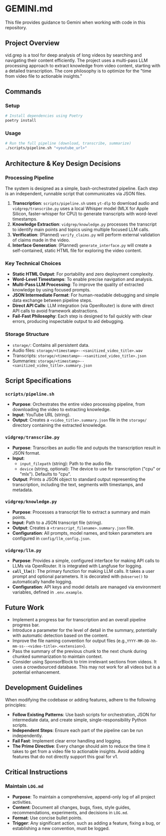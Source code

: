 # GEMINI.md

This file provides guidance to Gemini when working with code in this repository.

## Project Overview

vid.grep is a tool for deep analysis of long videos by searching and navigating their content efficiently. The project uses a multi-pass LLM processing approach to extract knowledge from video content, starting with a detailed transcription. The core philosophy is to optimize for the "time from video file to actionable insights."

## Commands

### Setup
```bash
# Install dependencies using Poetry
poetry install
```

### Usage
```bash
# Run the full pipeline (download, transcribe, summarize)
./scripts/pipeline.sh "<youtube_url>"
```

## Architecture & Key Design Decisions

### Processing Pipeline
The system is designed as a simple, bash-orchestrated pipeline. Each step is an independent, runnable script that communicates via JSON files.

1.  **Transcription**: `scripts/pipeline.sh` uses `yt-dlp` to download audio and `vidgrep/transcribe.py` uses a local Whisper model (MLX for Apple Silicon, faster-whisper for CPU) to generate transcripts with word-level timestamps.
2.  **Knowledge Extraction**: `vidgrep/knowledge.py` processes the transcript to identify main points and topics using multiple focused LLM calls.
3.  **Verification**: (Planned) `verify_claims.py` will perform external validation of claims made in the video.
4.  **Interface Generation**: (Planned) `generate_interface.py` will create a self-contained, static HTML file for exploring the video content.

### Key Technical Choices
- **Static HTML Output**: For portability and zero deployment complexity.
- **Word-Level Timestamps**: To enable precise navigation and analysis.
- **Multi-Pass LLM Processing**: To improve the quality of extracted knowledge by using focused prompts.
- **JSON Intermediate Format**: For human-readable debugging and simple data exchange between pipeline steps.
- **Direct API Calls**: LLM integration (via OpenRouter) is done with direct API calls to avoid framework abstractions.
- **Fail-Fast Philosophy**: Each step is designed to fail quickly with clear errors, producing inspectable output to aid debugging.

### Storage Structure
- `storage/`: Contains all persistent data.
- Audio files: `storage/<timestamp>--<sanitized_video_title>.wav`
- Transcripts: `storage/<timestamp>--<sanitized_video_title>.json`
- Summaries: `storage/<timestamp>--<sanitized_video_title>.summary.json`

## Script Specifications

### `scripts/pipeline.sh`
- **Purpose**: Orchestrates the entire video processing pipeline, from downloading the video to extracting knowledge.
- **Input**: YouTube URL (string).
- **Output**: Creates a `<video_title>.summary.json` file in the `storage/` directory containing the extracted knowledge.

### `vidgrep/transcribe.py`
- **Purpose**: Transcribes an audio file and outputs the transcription result in JSON format.
- **Input**:
  - `input_filepath` (string): Path to the audio file.
  - `device` (string, optional): The device to use for transcription ("cpu" or "mlx"). Defaults to "cpu".
- **Output**: Prints a JSON object to standard output representing the transcription, including the text, segments with timestamps, and metadata.

### `vidgrep/knowledge.py`
- **Purpose**: Processes a transcript file to extract a summary and main points.
- **Input**: Path to a JSON transcript file (string).
- **Output**: Creates a `<transcript_filename>.summary.json` file.
- **Configuration**: All prompts, model names, and token parameters are configured in `config/llm_config.json`.

### `vidgrep/llm.py`
- **Purpose**: Provides a simple, configured interface for making API calls to LLMs via OpenRouter. It is integrated with Langfuse for logging.
- **`call_llm()`**: The primary function for making LLM calls. It takes a user prompt and optional parameters. It is decorated with `@observe()` to automatically handle logging.
- **Configuration**: API keys and model details are managed via environment variables, defined in `.env.example`.

## Future Work
- Implement a progress bar for transcription and an overall pipeline progress bar.
- Introduce a parameter for the level of detail in the summary, potentially with automatic detection based on the content.
- Improve the file naming convention for output files (e.g.,`YYYY-MM-DD-hh-mm-ss--<video-title>.<extension>`).
- Pass the summary of the previous chunk to the next chunk during chunked summarization to maintain context.
- Consider using SponsorBlock to trim irrelevant sections from videos. It uses a crowdsourced database. This may not work for all videos but is a potential enhancement.

## Development Guidelines

When modifying the codebase or adding features, adhere to the following principles:
- **Follow Existing Patterns**: Use bash scripts for orchestration, JSON for intermediate data, and create simple, single-responsibility Python scripts.
- **Independent Steps**: Ensure each part of the pipeline can be run independently.
- **Fail Fast**: Implement clear error handling and logging.
- **The Prime Directive**: Every change should aim to reduce the time it takes to get from a video file to actionable insights. Avoid adding features that do not directly support this goal for v1.

## Critical Instructions

### Maintain `LOG.md`
- **Purpose**: To maintain a comprehensive, append-only log of all project activities.
- **Content**: Document all changes, bugs, fixes, style guides, recommendations, experiments, and decisions in `LOG.md`.
- **Format**: Use concise bullet points.
- **Trigger**: Any significant action, such as adding a feature, fixing a bug, or establishing a new convention, must be logged.